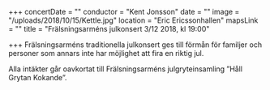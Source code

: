 +++
concertDate = ""
conductor = "Kent Jonsson"
date = ""
image = "/uploads/2018/10/15/Kettle.jpg"
location = "Eric Ericssonhallen"
mapsLink = ""
title = "Frälsningsarméns julkonsert 3/12 2018, kl 19:00"

+++
Frälsningsarméns traditionella julkonsert ges till förmån för familjer och personer som annars inte har möjlighet att fira en riktig jul. 

Alla intäkter går oavkortat till Frälsningsarméns julgryteinsamling ”Håll Grytan Kokande”.